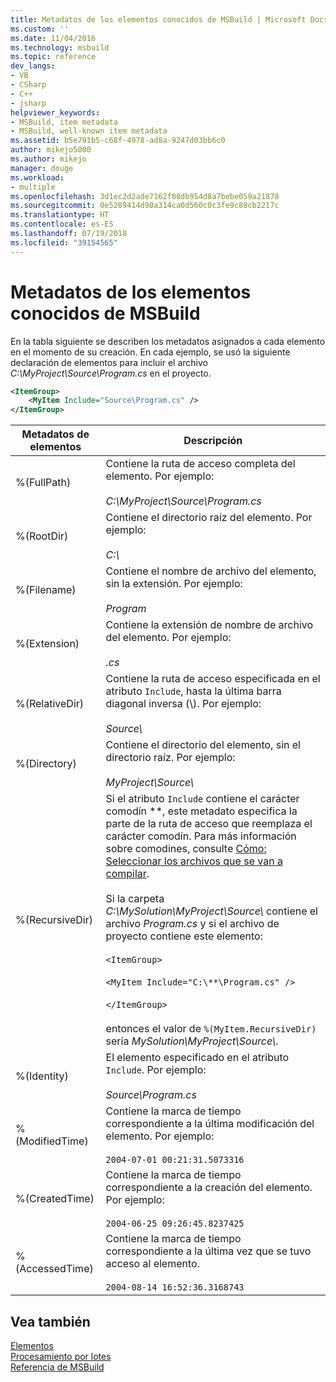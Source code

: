 ```yaml
---
title: Metadatos de los elementos conocidos de MSBuild | Microsoft Docs
ms.custom: ''
ms.date: 11/04/2016
ms.technology: msbuild
ms.topic: reference
dev_langs:
- VB
- CSharp
- C++
- jsharp
helpviewer_keywords:
- MSBuild, item metadata
- MSBuild, well-known item metadata
ms.assetid: b5e791b5-c68f-4978-ad8a-9247d03bb6c0
author: mikejo5000
ms.author: mikejo
manager: douge
ms.workload:
- multiple
ms.openlocfilehash: 3d1ec2d2ade7162f08db954d8a7bebe059a21878
ms.sourcegitcommit: 0e5289414d90a314ca0d560c0c3fe9c88cb2217c
ms.translationtype: HT
ms.contentlocale: es-ES
ms.lasthandoff: 07/19/2018
ms.locfileid: "39154565"
---
```

# <a name="msbuild-well-known-item-metadata"></a>Metadatos de los elementos conocidos de MSBuild
En la tabla siguiente se describen los metadatos asignados a cada elemento en el momento de su creación. En cada ejemplo, se usó la siguiente declaración de elementos para incluir el archivo *C:\MyProject\Source\Program.cs* en el proyecto.  
  
```xml  
<ItemGroup>  
    <MyItem Include="Source\Program.cs" />  
</ItemGroup>  
```  
  
|Metadatos de elementos|Descripción|  
|-------------------|-----------------|  
|%(FullPath)|Contiene la ruta de acceso completa del elemento. Por ejemplo:<br /><br /> *C:\MyProject\Source\Program.cs*|  
|%(RootDir)|Contiene el directorio raíz del elemento. Por ejemplo:<br /><br /> *C:\\*|  
|%(Filename)|Contiene el nombre de archivo del elemento, sin la extensión. Por ejemplo:<br /><br /> *Program*|  
|%(Extension)|Contiene la extensión de nombre de archivo del elemento. Por ejemplo:<br /><br /> *.cs*|  
|%(RelativeDir)|Contiene la ruta de acceso especificada en el atributo `Include`, hasta la última barra diagonal inversa (\\). Por ejemplo:<br /><br /> *Source\\*|  
|%(Directory)|Contiene el directorio del elemento, sin el directorio raíz. Por ejemplo:<br /><br /> *MyProject\\Source\\*|  
|%(RecursiveDir)|Si el atributo `Include` contiene el carácter comodín \*\*, este metadato especifica la parte de la ruta de acceso que reemplaza el carácter comodín. Para más información sobre comodines, consulte [Cómo: Seleccionar los archivos que se van a compilar](../msbuild/how-to-select-the-files-to-build.md).<br /><br /> Si la carpeta *C:\MySolution\MyProject\Source\\* contiene el archivo *Program.cs* y si el archivo de proyecto contiene este elemento:<br /><br /> `<ItemGroup>`<br /><br /> `<MyItem Include="C:\**\Program.cs" />`<br /><br /> `</ItemGroup>`<br /><br /> entonces el valor de `%(MyItem.RecursiveDir)` sería *MySolution\MyProject\Source\\*.|  
|%(Identity)|El elemento especificado en el atributo `Include`. Por ejemplo:<br /><br /> *Source\Program.cs*|  
|%(ModifiedTime)|Contiene la marca de tiempo correspondiente a la última modificación del elemento. Por ejemplo:<br /><br /> `2004-07-01 00:21:31.5073316`|  
|%(CreatedTime)|Contiene la marca de tiempo correspondiente a la creación del elemento. Por ejemplo:<br /><br /> `2004-06-25 09:26:45.8237425`|  
|%(AccessedTime)|Contiene la marca de tiempo correspondiente a la última vez que se tuvo acceso al elemento.<br /><br /> `2004-08-14 16:52:36.3168743`|  
  
## <a name="see-also"></a>Vea también  
 [Elementos](../msbuild/msbuild-items.md)   
 [Procesamiento por lotes](../msbuild/msbuild-batching.md)   
 [Referencia de MSBuild](../msbuild/msbuild-reference.md)
